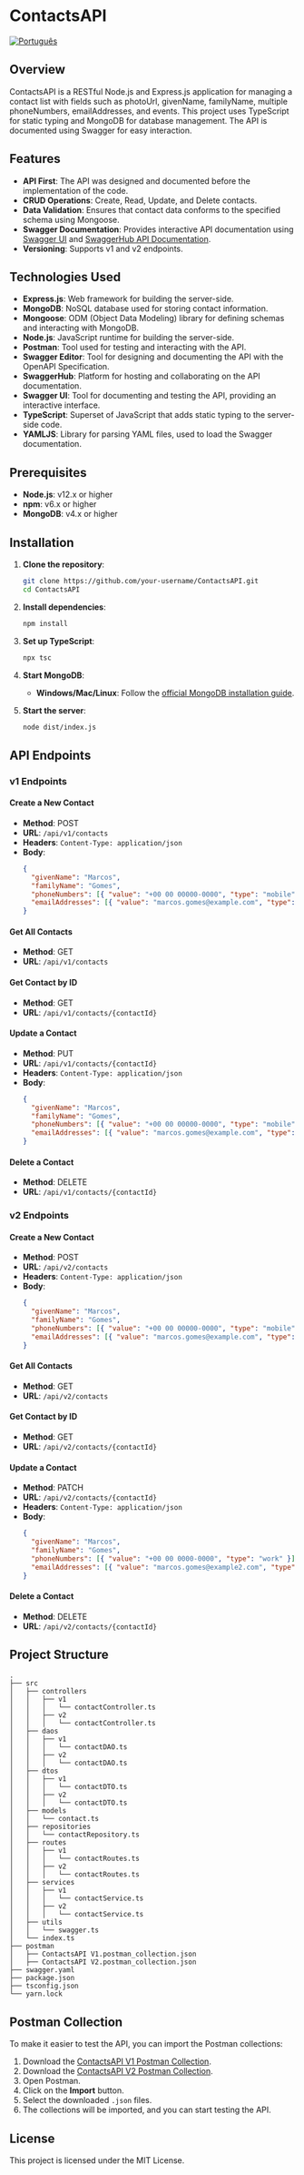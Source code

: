 # ContactsAPI

[![Português](https://img.shields.io/badge/lang-portuguese-green.svg)](README_pt-br.md)

## Overview

ContactsAPI is a RESTful Node.js and Express.js application for managing a contact list with fields such as photoUrl, givenName, familyName, multiple phoneNumbers, emailAddresses, and events. This project uses TypeScript for static typing and MongoDB for database management. The API is documented using Swagger for easy interaction.

## Features

- **API First**: The API was designed and documented before the implementation of the code.
- **CRUD Operations**: Create, Read, Update, and Delete contacts.
- **Data Validation**: Ensures that contact data conforms to the specified schema using Mongoose.
- **Swagger Documentation**: Provides interactive API documentation using [Swagger UI](http://localhost:5500/api-docs) and [SwaggerHub API Documentation](https://app.swaggerhub.com/apis/MPCGOMES2/ContactsAPI/1.0.0).
- **Versioning**: Supports v1 and v2 endpoints.

## Technologies Used

- **Express.js**: Web framework for building the server-side.
- **MongoDB**: NoSQL database used for storing contact information.
- **Mongoose**: ODM (Object Data Modeling) library for defining schemas and interacting with MongoDB.
- **Node.js**: JavaScript runtime for building the server-side.
- **Postman**: Tool used for testing and interacting with the API.
- **Swagger Editor**: Tool for designing and documenting the API with the OpenAPI Specification.
- **SwaggerHub**: Platform for hosting and collaborating on the API documentation.
- **Swagger UI**: Tool for documenting and testing the API, providing an interactive interface.
- **TypeScript**: Superset of JavaScript that adds static typing to the server-side code.
- **YAMLJS**: Library for parsing YAML files, used to load the Swagger documentation.

## Prerequisites

- **Node.js**: v12.x or higher
- **npm**: v6.x or higher
- **MongoDB**: v4.x or higher

## Installation

1. **Clone the repository**:

   ```bash
   git clone https://github.com/your-username/ContactsAPI.git
   cd ContactsAPI
   ```

2. **Install dependencies**:

   ```bash
   npm install
   ```

3. **Set up TypeScript**:

   ```bash
   npx tsc
   ```

4. **Start MongoDB**:

   - **Windows/Mac/Linux**: Follow the [official MongoDB installation guide](https://docs.mongodb.com/manual/installation/).

5. **Start the server**:
   ```bash
   node dist/index.js
   ```
   
## API Endpoints

### v1 Endpoints

#### Create a New Contact

- **Method**: POST
- **URL**: `/api/v1/contacts`
- **Headers**: `Content-Type: application/json`
- **Body**:
  ```json
  {
    "givenName": "Marcos",
    "familyName": "Gomes",
    "phoneNumbers": [{ "value": "+00 00 00000-0000", "type": "mobile" }],
    "emailAddresses": [{ "value": "marcos.gomes@example.com", "type": "home" }]
  }
  ```

#### Get All Contacts

- **Method**: GET
- **URL**: `/api/v1/contacts`

#### Get Contact by ID

- **Method**: GET
- **URL**: `/api/v1/contacts/{contactId}`

#### Update a Contact

- **Method**: PUT
- **URL**: `/api/v1/contacts/{contactId}`
- **Headers**: `Content-Type: application/json`
- **Body**:
  ```json
  {
    "givenName": "Marcos",
    "familyName": "Gomes",
    "phoneNumbers": [{ "value": "+00 00 00000-0000", "type": "mobile" }],
    "emailAddresses": [{ "value": "marcos.gomes@example.com", "type": "home" }]
  }
  ```

#### Delete a Contact

- **Method**: DELETE
- **URL**: `/api/v1/contacts/{contactId}`

### v2 Endpoints

#### Create a New Contact

- **Method**: POST
- **URL**: `/api/v2/contacts`
- **Headers**: `Content-Type: application/json`
- **Body**:
  ```json
  {
    "givenName": "Marcos",
    "familyName": "Gomes",
    "phoneNumbers": [{ "value": "+00 00 00000-0000", "type": "mobile" }],
    "emailAddresses": [{ "value": "marcos.gomes@example.com", "type": "home" }]
  }
  ```

#### Get All Contacts

- **Method**: GET
- **URL**: `/api/v2/contacts`

#### Get Contact by ID

- **Method**: GET
- **URL**: `/api/v2/contacts/{contactId}`

#### Update a Contact

- **Method**: PATCH
- **URL**: `/api/v2/contacts/{contactId}`
- **Headers**: `Content-Type: application/json`
- **Body**:
  ```json
  {
    "givenName": "Marcos",
    "familyName": "Gomes",
    "phoneNumbers": [{ "value": "+00 00 0000-0000", "type": "work" }],
    "emailAddresses": [{ "value": "marcos.gomes@example2.com", "type": "work" }]
  }
  ```

#### Delete a Contact

- **Method**: DELETE
- **URL**: `/api/v2/contacts/{contactId}`

## Project Structure

```
.
├── src
│   ├── controllers
│   │   ├── v1
│   │   │   └── contactController.ts
│   │   ├── v2
│   │   │   └── contactController.ts
│   ├── daos
│   │   ├── v1
│   │   │   └── contactDAO.ts
│   │   ├── v2
│   │   │   └── contactDAO.ts
│   ├── dtos
│   │   ├── v1
│   │   │   └── contactDTO.ts
│   │   ├── v2
│   │   │   └── contactDTO.ts
│   ├── models
│   │   └── contact.ts
│   ├── repositories
│   │   └── contactRepository.ts
│   ├── routes
│   │   ├── v1
│   │   │   └── contactRoutes.ts
│   │   ├── v2
│   │   │   └── contactRoutes.ts
│   ├── services
│   │   ├── v1
│   │   │   └── contactService.ts
│   │   ├── v2
│   │   │   └── contactService.ts
│   ├── utils
│   │   └── swagger.ts
│   └── index.ts
├── postman
│   ├── ContactsAPI V1.postman_collection.json
│   ├── ContactsAPI V2.postman_collection.json
├── swagger.yaml
├── package.json
├── tsconfig.json
└── yarn.lock
```

## Postman Collection

To make it easier to test the API, you can import the Postman collections:

1. Download the [ContactsAPI V1 Postman Collection](./postman/ContactsAPI%20V1.postman_collection.json).
2. Download the [ContactsAPI V2 Postman Collection](./postman/ContactsAPI%20V2.postman_collection.json).
3. Open Postman.
4. Click on the **Import** button.
5. Select the downloaded `.json` files.
6. The collections will be imported, and you can start testing the API.

## License

This project is licensed under the MIT License.
